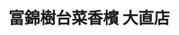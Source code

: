 ---
title: "富錦樹台菜香檳 大直店"
description: "富錦樹台菜香檳 大直店"
layout: shop
keywords:
  - 美食競賽
  - 台灣美食
  - 美食精選
datePublished: "2025-06-30"
dateModified: "2025-07-07"
city: "台北市"
district: "中山區"
address: "10491台北市中山區樂群三路303號"
phone: "0285022770"
geo: "25.082799668955445, 121.56032798890969"
google_map: "https://maps.app.goo.gl/ZPLGvLttYvNsWQbr8"
footinder: "https://footinder.com.tw/%e5%8f%b0%e5%8c%97%e5%b8%82%e4%b8%ad%e5%b1%b1%e5%8d%80/8936/"
official: "https://www.fujintreeshop.com/"
award:
  - name: "500盤"
    year: "2024"
    entries:
      - dishes:
          - "油淋蟹黃麻婆豆腐"
          - "剝皮辣椒滑蛋"

---